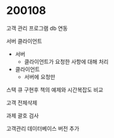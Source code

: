 # 200108

고객 관리 프로그램 db 연동

서버 클라이언트

- 서버
    - 클라이언트가 요청한 사항에 대해 처리
- 클라이언트
    - 서버에 요청만

스택 큐 구현후 책의 예제와 시간복잡도 비교

고객 전체삭제

과제 괄호 검사

고객관리 데이터베이스 버전 추가